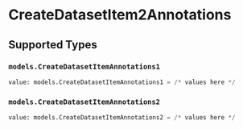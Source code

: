 # CreateDatasetItem2Annotations


## Supported Types

### `models.CreateDatasetItemAnnotations1`

```python
value: models.CreateDatasetItemAnnotations1 = /* values here */
```

### `models.CreateDatasetItemAnnotations2`

```python
value: models.CreateDatasetItemAnnotations2 = /* values here */
```

